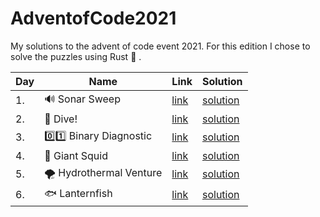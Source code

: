 # AdventofCode2021

My solutions to the advent of code event 2021. For this edition I chose to solve the puzzles using Rust :crab: .

| Day | Name                             | Link                                        | Solution                                                                           |
| --- | -------------------------------- | ------------------------------------------- | ---------------------------------------------------------------------------------- |
| 1.  | :loud_sound: Sonar Sweep         | [link](https://adventofcode.com/2021/day/1) | [solution](https://github.com/LWLeijten/AdventofCode2021/tree/main/solutions/day1) |
| 2.  | :ocean:	 Dive!                   | [link](https://adventofcode.com/2021/day/2) | [solution](https://github.com/LWLeijten/AdventofCode2021/tree/main/solutions/day2) |
| 3.  | :zero::one:		 Binary Diagnostic  | [link](https://adventofcode.com/2021/day/3) | [solution](https://github.com/LWLeijten/AdventofCode2021/tree/main/solutions/day3) |
| 4.  | :squid:		 Giant Squid            | [link](https://adventofcode.com/2021/day/4) | [solution](https://github.com/LWLeijten/AdventofCode2021/tree/main/solutions/day4) |
| 5.  | :tornado:		 Hydrothermal Venture | [link](https://adventofcode.com/2021/day/5) | [solution](https://github.com/LWLeijten/AdventofCode2021/tree/main/solutions/day5) |
| 6.  | :fish:			 Lanternfish            | [link](https://adventofcode.com/2021/day/6) | [solution](https://github.com/LWLeijten/AdventofCode2021/tree/main/solutions/day6) |

